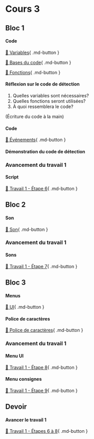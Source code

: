 # Cours 3
## Bloc 1
 
#### Code
[📝 Variables](./code/variables.md){ .md-button }          

[📝 Bases du code](./code/base.md){ .md-button }       

[📝 Fonctions](./code/fonctions.md){ .md-button }        


#### Réflexion sur le code de détection
1. Quelles variables sont nécessaires?    
2. Quelles fonctions seront utilisées?    
3. À quoi ressemblera le code?    

(Écriture du code à la main)     


#### Code
[📝 Événements](./code/evenements.md){ .md-button }         


#### Démonstration du code de détection     

### Avancement du travail 1
#### Script
[💼 Travail 1 - Étape 6](https://tim-montmorency.com/compendium/582-401-realite-mixte/consignes/travail1-script.html){ .md-button }     



## Bloc 2
#### Son
[📝 Son](./unity/son.md){ .md-button }   

### Avancement du travail 1
#### Sons
[💼 Travail 1 - Étape 7](https://tim-montmorency.com/compendium/582-401-realite-mixte/consignes/travail1-son.html){ .md-button }     

## Bloc 3       
#### Menus
[📝 UI](./unity/UI.md){ .md-button }      

#### Police de caractères
[📝 Police de caractères](./unity/font.md){ .md-button }   

### Avancement du travail 1
#### Menu UI
[💼 Travail 1 - Étape 8](https://tim-montmorency.com/compendium/582-401-realite-mixte/consignes/travail1-menu-ui.html){ .md-button }     

#### Menu consignes
[💼 Travail 1 - Étape 9](https://tim-montmorency.com/compendium/582-401-realite-mixte/consignes/travail1-menu-consignes.html){ .md-button }     


## Devoir 
#### Avancer le travail 1
[💼 Travail 1 - Étapes 6 à 8](https://tim-montmorency.com/compendium/582-401-realite-mixte/consignes/travail1){ .md-button }   
